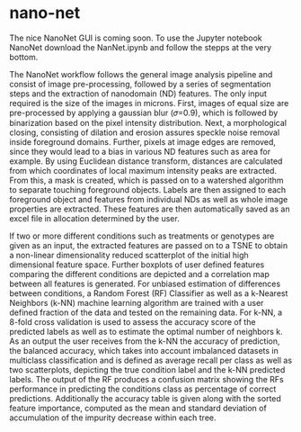 # nano-net
The nice NanoNet GUI is coming soon.
To use the Jupyter notebook NanoNet download the NanNet.ipynb and follow the stepps at the very bottom.

The NanoNet workflow follows the general image analysis pipeline and consist of image pre-processing, followed by a series of segmentation steps and the extraction of nanodomain (ND) features. The only input required is the size of the images in microns. First, images of equal size are pre-processed by applying a gaussian blur (𝜎=0.9), which is followed by binarization based on the pixel intensity distribution. Next, a morphological closing, consisting of dilation and erosion assures speckle noise removal inside foreground domains. Further, pixels at image edges are removed, since they would lead to a bias in various ND features such as area for example. By using Euclidean distance transform, distances are calculated from which coordinates of local maximum intensity peaks are extracted. From this, a mask is created, which is passed on to a watershed algorithm to separate touching foreground objects. Labels are then assigned to each foreground object and features from individual NDs as well as whole image properties are extracted. These features are then automatically saved as an excel file in allocation determined by the user. 

If two or more different conditions such as treatments or genotypes are given as an input, the extracted features are passed on to a TSNE to obtain a non-linear dimensionality reduced scatterplot of the initial high dimensional feature space. Further boxplots of user defined features comparing the different conditions are depicted and a correlation map between all features is generated. For unbiased estimation of differences between conditions, a Random Forest (RF) Classifier as well as a k-Nearest Neighbors (k-NN) machine learning algorithm are trained with a user defined fraction of the data and tested on the remaining data. For k-NN, a 8-fold cross validation is used to assess the accuracy score of the predicted labels as well as to estimate the optimal number of neighbors k. As an output the user receives from the k-NN the accuracy of prediction, the balanced accuracy, which takes into account imbalanced datasets in multiclass classification and is defined as average recall per class as well as two scatterplots, depicting the true condition label and the k-NN predicted labels. The output of the RF produces a confusion matrix showing the RFs performance in predicting the conditions class as percentage of correct predictions. Additionally the accuracy table is given along with the sorted feature importance, computed as the mean and standard deviation of accumulation of the impurity decrease within each tree.
